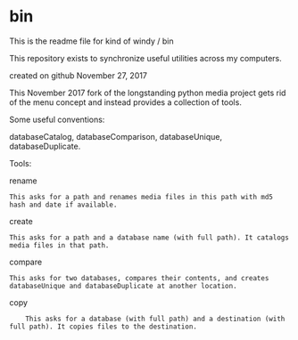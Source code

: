 # bin

This is the readme file for kind of windy / bin

This repository exists to synchronize useful utilities across my computers.

created on github November 27, 2017

This November 2017 fork of the longstanding python media project gets rid of the menu concept and instead provides a collection of tools.

Some useful conventions:

databaseCatalog, databaseComparison, databaseUnique, databaseDuplicate.


Tools:

rename

	This asks for a path and renames media files in this path with md5 hash and date if available.

create

	This asks for a path and a database name (with full path). It catalogs media files in that path.

compare

	This asks for two databases, compares their contents, and creates databaseUnique and databaseDuplicate at another location.

copy

        This asks for a database (with full path) and a destination (with full path). It copies files to the destination.

